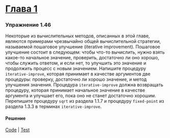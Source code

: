 # [Глава 1](../index.md#Глава-1-Построение-абстракций-с-помощью-процедур)

### Упражнение 1.46
Некоторые из вычислительных методов, описанных в этой главе, являются примерами чрезвычайно общей вычислительной стратегии, называемой пошаговое улучшение (iterative improvement). Пошаговое улучшение состоит в следующем: чтобы что-то вычислить, нужно взять какое-то начальное значение, проверить, достаточно ли оно хорошо, чтобы служить ответом, и если нет, то улучшить это значение и продолжить процесс с новым значением. Напишите процедуру `iterative-improve`, которая принимает в качестве аргументов две процедуры: проверку, достаточно ли хорошо значение, и метод улучшения значения. Процедура `iterative-improve` должна возвращать процедуру, которая принимает начальное значение в качестве аргумента и улучшает его, пока оно не станет достаточно хорошим. Перепишите процедуру `sqrt` из раздела 1.1.7 и процедуру `fixed-point` из раздела 1.3.3 в терминах `iterative-improve`.

#### Решение
[Code](../src/sicp/chapter01/1_46.clj) | [Test](../test/sicp/chapter01/1_46_test.clj)
